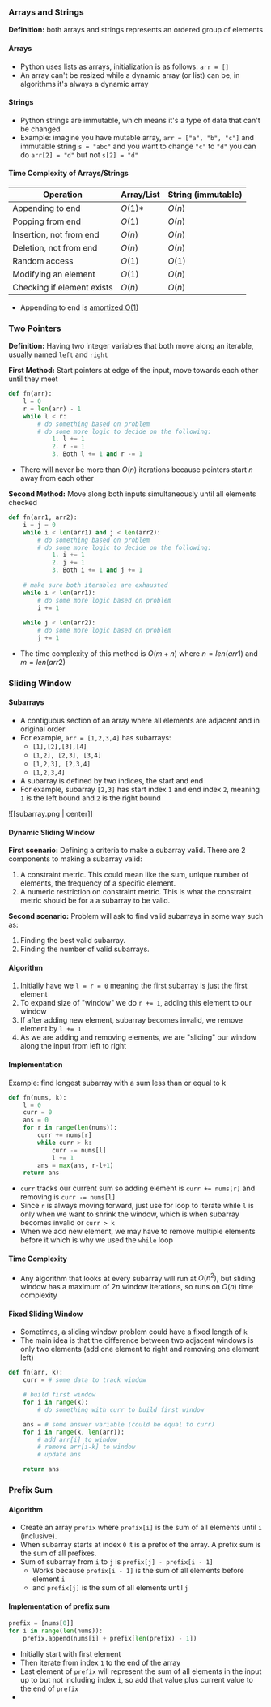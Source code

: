 
### Arrays and Strings

**Definition:** both arrays and strings represents an ordered group of elements
#### Arrays
- Python uses lists as arrays, initialization is as follows: `arr = []`
- An array can't be resized while a dynamic array (or list) can be, in algorithms it's always a dynamic array

#### Strings
- Python strings are immutable, which means it's a type of data that can't be changed
- Example: imagine you have mutable array, `arr = ["a", "b", "c"]` and immutable string `s = "abc"` and you want to change `"c"` to `"d"` you can do `arr[2] = "d"` but not `s[2] = "d"`

#### Time Complexity of Arrays/Strings

| Operation                  | Array/List | String (immutable) |
| -------------------------- | ---------- | ------------------ |
| Appending to end           | $O(1)$*    | $O(n)$             |
| Popping from end           | $O(1)$     | $O(n)$             |
| Insertion, not from end    | $O(n)$     | $O(n)$             |
| Deletion, not from end     | $O(n)$     | $O(n)$             |
| Random access              | $O(1)$     | $O(1)$             |
| Modifying an element       | $O(1)$     | $O(n)$             |
| Checking if element exists | $O(n)$     | $O(n)$             |
- Appending to end is [amortized O(1)](https://stackoverflow.com/questions/33044883/why-is-the-time-complexity-of-pythons-list-append-method-o1)

### Two Pointers

**Definition:** Having two integer variables that both move along an iterable, usually named `left` and `right`

**First Method:** Start pointers at edge of the input, move towards each other until they meet

```Python
def fn(arr):
	l = 0
	r = len(arr) - 1
	while l < r:
		# do something based on problem
		# do some more logic to decide on the following:
			1. l += 1
			2. r -= 1
			3. Both l += 1 and r -= 1
```
- There will never be more than $O(n)$ iterations because pointers start $n$ away from each other

**Second Method:** Move along both inputs simultaneously until all elements checked

```Python
def fn(arr1, arr2):
	i = j = 0
	while i < len(arr1) and j < len(arr2):
		# do something based on problem
		# do some more logic to decide on the following:
			1. i += 1
			2. j += 1
			3. Both i += 1 and j += 1
	
	# make sure both iterables are exhausted
	while i < len(arr1):
		# do some more logic based on problem
		i += 1
	
	while j < len(arr2):
		# do some more logic based on problem
		j += 1
```
- The time complexity of this method is $O(m+n)$ where $n = len(arr1)$ and $m = len(arr2)$

### Sliding Window

#### Subarrays
- A contiguous section of an array where all elements are adjacent and in original order
- For example, `arr = [1,2,3,4]` has subarrays:
	- `[1],[2],[3],[4]`
	- `[1,2], [2,3], [3,4]`
	- `[1,2,3], [2,3,4]`
	- `[1,2,3,4]`
- A subarray is defined by two indices, the start and end
- For example, subarray `[2,3]` has start index `1` and end index `2`, meaning `1` is the left bound and `2` is the right bound

![[subarray.png | center]]

#### Dynamic Sliding Window

**First scenario:** Defining a criteria to make a subarray valid. There are 2 components to making a subarray valid:
1. A constraint metric. This could mean like the sum, unique number of elements, the frequency of a specific element.
2. A numeric restriction on constraint metric. This is what the constraint metric should be for a a subarray to be valid.

**Second scenario:** Problem will ask to find valid subarrays in some way such as:
1. Finding the best valid subarray.
2. Finding the number of valid subarrays.

#### Algorithm
1. Initially have we `l = r = 0`  meaning the first subarray is just the first element
2. To expand size of "window" we do `r += 1`, adding this element to our window
3. If after adding new element, subarray becomes invalid, we remove element by `l += 1`
4. As we are adding and removing elements, we are "sliding" our window along the input from left to right

#### Implementation
Example: find longest subarray with a sum less than or equal to k

```Python
def fn(nums, k):
	l = 0
	curr = 0
	ans = 0
	for r in range(len(nums)):
		curr += nums[r]
		while curr > k:
			curr -= nums[l]
			l += 1
		ans = max(ans, r-l+1)
	return ans
```
- `curr` tracks our current sum so adding element is `curr += nums[r]` and removing is `curr -= nums[l]`
- Since  `r` is always moving forward, just use for loop to iterate while `l` is only when we want to shrink the window, which is when subarray becomes invalid or `curr > k`
- When we add new element, we may have to remove multiple elements before it which is why we used the `while` loop

#### Time Complexity
- Any algorithm that looks at every subarray will run at $O(n^2)$, but sliding window has a maximum of $2n$ window iterations, so runs on $O(n)$ time complexity

#### Fixed Sliding Window
- Sometimes, a sliding window problem could have a fixed length of `k`
- The main idea is that the difference between two adjacent windows is only two elements (add one element to right and removing one element left)

```Python
def fn(arr, k):
	curr = # some data to track window

	# build first window
	for i in range(k):
		# do something with curr to build first window

	ans = # some answer variable (could be equal to curr)
	for i in range(k, len(arr)):
		# add arr[i] to window
		# remove arr[i-k] to window
		# update ans

	return ans
```


### Prefix Sum

#### Algorithm
- Create an array `prefix` where `prefix[i]` is the sum of all elements until `i` (inclusive).
- When subarray starts at index `0` it is a prefix of the array. A prefix sum is the sum of all prefixes.
- Sum of subarray from `i` to `j` is `prefix[j] - prefix[i - 1]`
	- Works because `prefix[i - 1]` is the sum of all elements before element `i`
	- and `prefix[j]` is the sum of all elements until `j`

#### Implementation of prefix sum

```Python
prefix = [nums[0]]
for i in range(len(nums)):
	prefix.append(nums[i] + prefix[len(prefix) - 1])
```
- Initially start with first element
- Then iterate from index `1` to the end of the array
- Last element of `prefix` will represent the sum of all elements in the input up to but not including index `i`, so add that value plus current value to the end of `prefix`
- 
